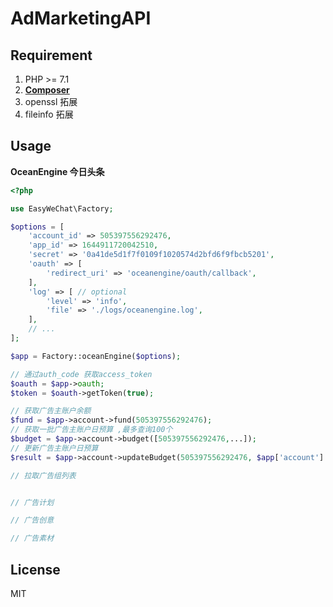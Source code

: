 
<h1 align="left">AdMarketingAPI</h1>


## Requirement

1. PHP >= 7.1
2. **[Composer](https://getcomposer.org/)**
3. openssl 拓展
4. fileinfo 拓展


## Usage 


**OceanEngine 今日头条**

```php
<?php

use EasyWeChat\Factory;

$options = [
    'account_id' => 505397556292476,
    'app_id' => 1644911720042510,
    'secret' => '0a41de5d1f7f0109f1020574d2bfd6f9fbcb5201',
    'oauth' => [
        'redirect_uri' => 'oceanengine/oauth/callback',
    ],
    'log' => [ // optional
        'level' => 'info', 
        'file' => './logs/oceanengine.log',
    ],
    // ...
];

$app = Factory::oceanEngine($options);

// 通过auth_code 获取access_token
$oauth = $app->oauth;
$token = $oauth->getToken(true);

// 获取广告主账户余额
$fund = $app->account->fund(505397556292476);
// 获取一批广告主账户日预算 ,最多查询100个
$budget = $app->account->budget([505397556292476,...]);
// 更新广告主账户日预算
$result = $app->account->updateBudget(505397556292476, $app['account']::BUDGET_MODE_DAY, 1000);

// 拉取广告组列表


// 广告计划

// 广告创意

// 广告素材

```



## License

MIT
